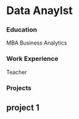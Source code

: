 # Data Anaylst

### Education
MBA Business Analytics

### Work Experience
Teacher

### Projects
project 1
-
